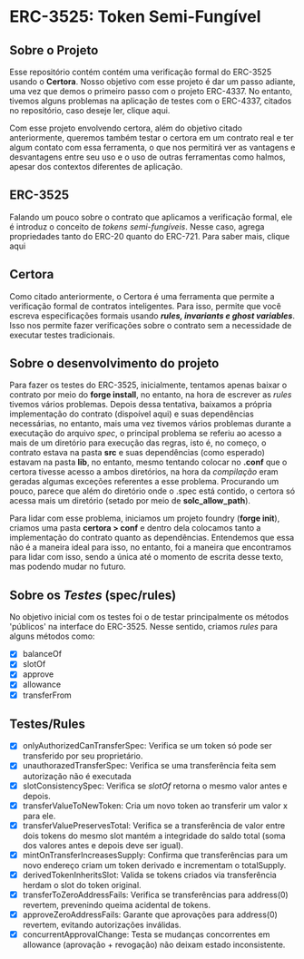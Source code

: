 # ERC-3525: Token Semi-Fungível

## Sobre o Projeto

Esse repositório contém contém uma verificação formal do ERC-3525 usando o **Certora**. Nosso objetivo com esse projeto é dar um passo adiante, uma vez que demos o primeiro passo com o projeto ERC-4337. No entanto, tivemos alguns problemas na aplicação de testes com o ERC-4337, citados no repositório, caso deseje ler, clique aqui.

Com esse projeto envolvendo certora, além do objetivo citado anteriormente, queremos também testar o certora em um contrato real e ter algum contato com essa ferramenta, o que nos permitirá ver as vantagens e desvantagens entre seu uso e o uso de outras ferramentas como halmos, apesar dos contextos diferentes de aplicação.

## ERC-3525

Falando um pouco sobre o contrato que aplicamos a verificação formal, ele é introduz o conceito de _tokens semi-fungíveis_. Nesse caso, agrega propriedades tanto do ERC-20 quanto do ERC-721. Para saber mais, clique aqui

## Certora

Como citado anteriormente, o Certora é uma ferramenta que permite a verificação formal de contratos inteligentes. Para isso, permite que você escreva especificações formais usando **_rules, invariants e ghost variables_**. Isso nos permite fazer verificações sobre o contrato sem a necessidade de executar testes tradicionais.

## Sobre o desenvolvimento do projeto

Para fazer os testes do ERC-3525, inicialmente, tentamos apenas baixar o contrato por meio do **forge install**, no entanto, na hora de escrever as _rules_ tivemos vários problemas. Depois dessa tentativa, baixamos a própria implementação do contrato (dispoível aqui) e suas dependências necessárias, no entanto, mais uma vez tivemos vários problemas durante a executação do arquivo _spec_, o principal problema se referiu ao acesso a mais de um diretório para execução das regras, isto é, no começo, o contrato estava na pasta **src** e suas dependências (como esperado) estavam na pasta **lib**, no entanto, mesmo tentando colocar no **.conf** que o certora tivesse acesso a ambos diretórios, na hora da _compilação_ eram geradas algumas exceções referentes a esse problema. Procurando um pouco, parece que além do diretório onde o .spec está contido, o certora só acessa mais um diretório (setado por meio de **solc_allow_path**).

Para lidar com esse problema, iniciamos um projeto foundry (**forge init**), criamos uma pasta **certora > conf** e dentro dela colocamos tanto a implementação do contrato quanto as dependências. Entendemos que essa não é a maneira ideal para isso, no entanto, foi a maneira que encontramos para lidar com isso, sendo a única até o momento de escrita desse texto, mas podendo mudar no futuro.

## Sobre os _Testes_ (spec/rules)

No objetivo inicial com os testes foi o de testar principalmente os métodos 'públicos' na interface do ERC-3525. Nesse sentido, criamos _rules_ para alguns métodos como:

- [x] balanceOf
- [x] slotOf
- [x] approve
- [x] allowance
- [x] transferFrom

## Testes/Rules

- [x] onlyAuthorizedCanTransferSpec: Verifica se um token só pode ser transferido por seu proprietário.
- [x] unauthorazedTransferSpec: Verifica se uma transferência feita sem autorização não é executada
- [x] slotConsistencySpec: Verifica se _slotOf_ retorna o mesmo valor antes e depois.
- [x] transferValueToNewToken: Cria um novo token ao transferir um valor x para ele.
- [x] transferValuePreservesTotal: Verifica se a transferência de valor entre dois tokens do mesmo slot mantém a integridade do saldo total (soma dos valores antes e depois deve ser igual).
- [x] mintOnTransferIncreasesSupply: Confirma que transferências para um novo endereço criam um token derivado e incrementam o totalSupply.
- [x] derivedTokenInheritsSlot: Valida se tokens criados via transferência herdam o slot do token original.
- [x] transferToZeroAddressFails: Verifica se transferências para address(0) revertem, prevenindo queima acidental de tokens.
- [x] approveZeroAddressFails: Garante que aprovações para address(0) revertem, evitando autorizações inválidas.
- [x] concurrentApprovalChange: Testa se mudanças concorrentes em allowance (aprovação + revogação) não deixam estado inconsistente.
